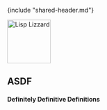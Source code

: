 {include "shared-header.md"}

<div class="header">
	<span class="logo">
	  <a href="http://common-lisp.net/project/asdf/" title="ASDF Homepage">
	  <img src="lisp-logo120x80.png" title="ASDF homepage" width="100" alt="Lisp Lizzard" />
	  </a>
	</span>

## ASDF

#### Definitely Definitive Definitions

</div>
